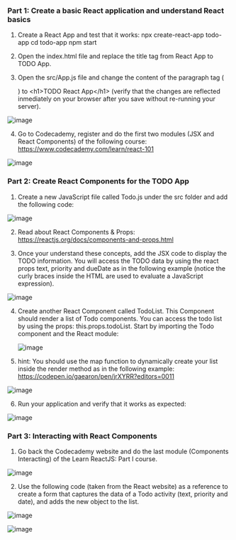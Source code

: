 
### Part 1: Create a basic React application and understand React basics

1. Create a React App and test that it works:
  npx create-react-app todo-app
  cd todo-app
  npm start
  
2. Open the index.html file and replace the title tag from React App to TODO App.

3. Open the src/App.js file and change the content of the paragraph tag (<p>) to &lt;h1&gt;TODO React App&lt;/h1&gt; (verify that the changes are reflected inmediately on your browser after you save without re-running your server).
  
  ![image](https://user-images.githubusercontent.com/48265107/107611866-f45ed980-6c12-11eb-9d33-331e7a0d2b05.png)

  

4. Go to Codecademy, register and do the first two modules (JSX and React Components) of the following course: https://www.codecademy.com/learn/react-101

![image](https://user-images.githubusercontent.com/48265107/107611907-0b9dc700-6c13-11eb-9d31-d2febfeef630.png)


### Part 2: Create React Components for the TODO App

1. Create a new JavaScript file called Todo.js under the src folder and add the following code:

![image](https://user-images.githubusercontent.com/48265107/107611981-2f610d00-6c13-11eb-9b8b-e89fff900b96.png)

2. Read about React Components & Props: https://reactjs.org/docs/components-and-props.html

3. Once your understand these concepts, add the JSX code to display the TODO information. You will access the TODO data by using the react props text, priority and dueDate as in the following example (notice the curly braces inside the HTML are used to evaluate a JavaScript expression).
  
  ![image](https://user-images.githubusercontent.com/48265107/107612041-56b7da00-6c13-11eb-820e-bd60ff843851.png)

4. Create another React Component called TodoList. This Component should render a list of Todo components. You can access the todo list by using the props: this.props.todoList. Start by importing the Todo component and the React module:
    
    ![image](https://user-images.githubusercontent.com/48265107/107612121-89fa6900-6c13-11eb-9b80-fa89eadbc512.png)
  
5. hint: You should use the map function to dynamically create your list inside the render method as in the following example: https://codepen.io/gaearon/pen/jrXYRR?editors=0011

![image](https://user-images.githubusercontent.com/48265107/107612189-b1e9cc80-6c13-11eb-92ea-9eb8e4ff9650.png)

6. Run your application and verify that it works as expected:

![image](https://user-images.githubusercontent.com/48265107/107612243-caf27d80-6c13-11eb-9aec-392bcf9a111a.png)


### Part 3: Interacting with React Components


1. Go back the Codecademy website and do the last module (Components Interacting) of the Learn ReactJS: Part I course.

![image](https://user-images.githubusercontent.com/48265107/107612308-f6756800-6c13-11eb-88c2-dd4621b2c47e.png)

2. Use the following code (taken from the React website) as a reference to create a form that captures the data of a Todo activity (text, priority and date), and adds the new object to the list.

![image](https://user-images.githubusercontent.com/48265107/107612921-502a6200-6c15-11eb-8963-79a9dc945eb8.png)


![image](https://user-images.githubusercontent.com/48265107/107612872-35f08400-6c15-11eb-8a18-bc70196eea16.png)


